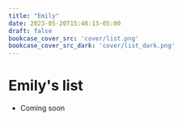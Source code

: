 ```yaml
---
title: "Emily"
date: 2023-05-20T15:48:13-05:00
draft: false
bookcase_cover_src: 'cover/list.png'
bookcase_cover_src_dark: 'cover/list_dark.png'
---
```


# Emily's list

- Coming soon